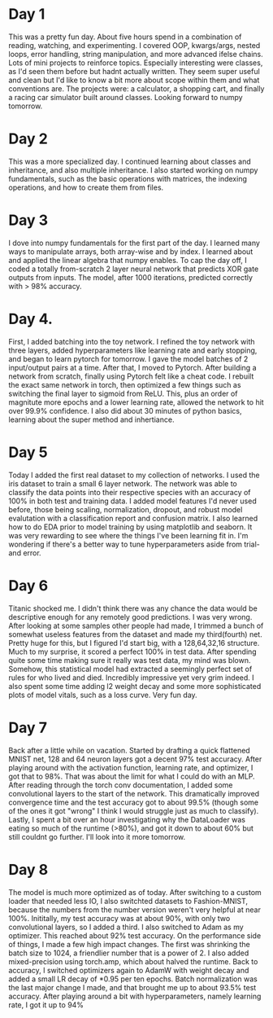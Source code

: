 # Day 1
This was a pretty fun day. About five hours spend in a combination of reading, watching, and experimenting. I covered OOP, kwargs/args, nested loops, error handling, string manipulation, and more advanced ifelse chains. Lots of mini projects to reinforce topics. Especially interesting were classes, as I'd seen them before but hadnt actually written. They seem super useful and clean but I'd like to know a bit more about scope within them and what conventions are. The projects were: a calculator, a shopping cart, and finally a racing car simulator built around classes. Looking forward to numpy tomorrow.
# Day 2
This was a more specialized day. I continued learning about classes and inheritance, and also multiple inheritance. I also started working on numpy fundamentals, such as the basic operations with matrices, the indexing operations, and how to create them from files.
# Day 3
I dove into numpy fundamentals for the first part of the day. I learned many ways to manipulate arrays, both array-wise and by index. I learned about and applied the linear algebra that numpy enables. To cap the day off, I coded a totally from-scratch 2 layer neural network that predicts XOR gate outputs from inputs. The model, after 1000 iterations, predicted correctly with > 98% accuracy.
# Day 4.
First, I added batching into the toy network. I refined the toy network with three layers, added hyperparameters like learning rate and early stopping, and began to learn pytorch for tomorrow. I gave the model batches of 2 input/output pairs at a time. After that, I moved to Pytorch. After building a network from scratch, finally using Pytorch felt like a cheat code. I rebuilt the exact same network in torch, then optimized a few things such as switching the final layer to sigmoid from ReLU. This, plus an order of magnitute more epochs and a lower learning rate, allowed the network to hit over 99.9% confidence. I also did about 30 minutes of python basics, learning about the super method and inhertiance.
# Day 5
Today I added the first real dataset to my collection of networks. I used the iris dataset to train a small 6 layer network. The network was able to classify the data points into their respective species with an accuracy of 100% in both test and training data. I added model features I'd never used before, those being scaling, normalization, dropout, and robust model evalutation with a classification report and confusion matrix. I also learned how to do EDA prior to model training by using matplotlib and seaborn. It was very rewarding to see where the things I've been learning fit in. I'm wondering if there's a better way to tune hyperparameters aside from trial-and error.
# Day 6
Titanic shocked me. I didn't think there was any chance the data would be descriptive enough for any remotely good predictions. I was very wrong. After looking at some samples other people had made, I trimmed a bunch of somewhat useless features from the dataset and made my third(fourth) net. Pretty huge for this, but I figured I'd start big, with a 128,64,32,16 structure. Much to my surprise, it scored a perfect 100% in test data. After spending quite some time making sure it really was test data, my mind was blown. Somehow, this statistical model had extracted a seemingly perfect set of rules for who lived and died. Incredibly impressive yet very grim indeed. I also spent some time adding l2 weight decay and some more sophisticated plots of model vitals, such as a loss curve. Very fun day.
# Day 7 
Back after a little while on vacation. Started by drafting a quick flattened MNIST net, 128 and 64 neuron layers got a decent 97% test accuracy. After playing around with the activation function, learning rate, and optimizer, I got that to 98%. That was about the limit for what I could do with an MLP. After reading through the torch conv documentation, I added some convolutional layers to the start of the network. This dramatically improved convergence time and the test accuracy got to about 99.5% (though some of the ones it got "wrong" I think I would struggle just as much to classify). Lastly, I spent a bit over an hour investigating why the DataLoader was eating so much of the runtime (>80%), and got it down to about 60% but still couldnt go further. I'll look into it more tomorrow.
# Day 8
The model is much more optimized as of today. After switching to a custom loader that needed less IO, I also switchted datasets to Fashion-MNIST, because the numbers from the number version weren't very helpful at near 100%. Inititally, my test accuracy was at about 90%, with only two convolutional layers, so I added a third. I also switched to Adam as my optimizer. This reached about 92% test accuracy. On the performance side of things, I made a few high impact changes. The first was shrinking the batch size to 1024, a friendlier number that is a power of 2. I also added mixed-precision using torch.amp, which about halved the runtime. Back to accuracy, I switched optimizers again to AdamW with weight decay and added a small LR decay of  *0.95 per ten epochs. Batch normalization was the last major change I made, and that brought me up to about 93.5% test accuracy. After playing around a bit with hyperparameters, namely learning rate, I got it up to 94%